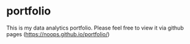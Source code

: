 # portfolio
This is my data analytics portfolio. Please feel free to view it via github pages (https://noops.github.io/portfolio/)